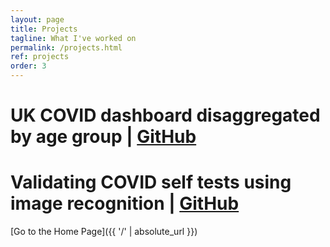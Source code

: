 ```yaml
---
layout: page
title: Projects
tagline: What I've worked on
permalink: /projects.html
ref: projects
order: 3
---
```


# UK COVID dashboard disaggregated by age group | [GitHub]()

# Validating COVID self tests using image recognition | [GitHub]()

[Go to the Home Page]({{ '/' | absolute_url }})
